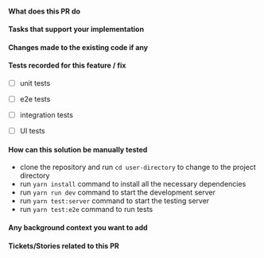 #### What does this PR do

#### Tasks that support your implementation

#### Changes made to the existing code if any

#### Tests recorded for this feature / fix

- [ ] unit tests

- [ ] e2e tests

- [ ] integration tests

- [ ] UI tests

#### How can this solution be manually tested

- clone the repository and run `cd user-directory` to change to the project directory
- run `yarn install` command to install all the necessary dependencies
- run `yarn run dev` command to start the development server
- run `yarn test:server` command to start the testing server
- run `yarn test:e2e` command to run tests

#### Any background context you want to add

#### Tickets/Stories related to this PR

